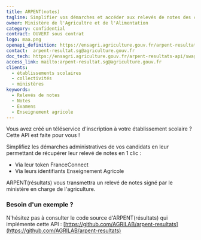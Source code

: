 ```yaml
---
title: ARPENT(notes)
tagline: Simplifier vos démarches et accéder aux relevés de notes des candidats de l'enseignement agricole.
owner: Ministère de l'Agricultre et de l'Alimentation
category: confidential
contract: OUVERT sous contrat
logo: maa.png
openapi_definition: https://ensagri.agriculture.gouv.fr/arpent-resultats-api/v2/api-docs?group=arpent-resultats
contact:  arpent-resultat.sg@agriculture.gouv.fr
doc_tech: https://ensagri.agriculture.gouv.fr/arpent-resultats-api/swagger-ui.html
access_link: mailto:arpent-resultat.sg@agriculture.gouv.fr
clients:
  - établissements scolaires
  - collectivités
  - ministères
keywords:
  - Relevés de notes
  - Notes
  - Examens
  - Enseignement agricole
---
```


Vous avez créé un téléservice d'inscription à votre établissement scolaire ? Cette API est faite pour vous !

Simplifiez les démarches administratives de vos candidats en leur permettant de récupérer leur relevé de notes en 1 clic : 
- Via leur token FranceConnect
- Via leurs identifiants Enseignement Agricole

ARPENT(résultats) vous transmettra un relevé de notes signé par le ministère en charge de l'agriculture.

### Besoin d'un exemple ?

N'hésitez pas à consulter le code source d'ARPENT(résultats) qui implémente cette API : [https://github.com/AGRILAB/arpent-resultats](https://github.com/AGRILAB/arpent-resultats)

